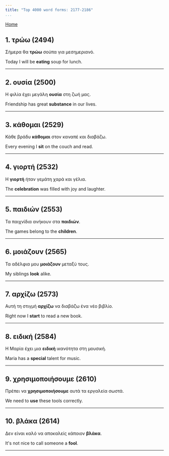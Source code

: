 ```yaml
---
title: "Top 4000 word forms: 2177-2186"
...
```


[Home](./) 

## 1. τρώω (2494)

Σήμερα θα **τρώω** σούπα για μεσημεριανό.

Today I will be **eating** soup for lunch.

---

## 2. ουσία (2500)

Η φιλία έχει μεγάλη **ουσία** στη ζωή μας.  

Friendship has great **substance** in our lives.

---

## 3. κάθομαι (2529)

Κάθε βράδυ **κάθομαι** στον καναπέ και διαβάζω.  

Every evening I **sit** on the couch and read.

---

## 4. γιορτή (2532)

Η **γιορτή** ήταν γεμάτη χαρά και γέλια.  

The **celebration** was filled with joy and laughter.

---

## 5. παιδιών (2553)

Τα παιχνίδια ανήκουν στα **παιδιών**.  

The games belong to the **children**.

---

## 6. μοιάζουν (2565)

Τα αδέλφια μου **μοιάζουν** μεταξύ τους.

My siblings **look** alike.

---

## 7. αρχίζω (2573)

Αυτή τη στιγμή **αρχίζω** να διαβάζω ένα νέο βιβλίο.  

Right now I **start** to read a new book.

---

## 8. ειδική (2584)

Η Μαρία έχει μια **ειδική** ικανότητα στη μουσική.  

Maria has a **special** talent for music.

---

## 9. χρησιμοποιήσουμε (2610)

Πρέπει να **χρησιμοποιήσουμε** αυτά τα εργαλεία σωστά.

We need to **use** these tools correctly.

---

## 10. βλάκα (2614)

Δεν είναι καλό να αποκαλείς κάποιον **βλάκα**.  

It's not nice to call someone a **fool**.

---

